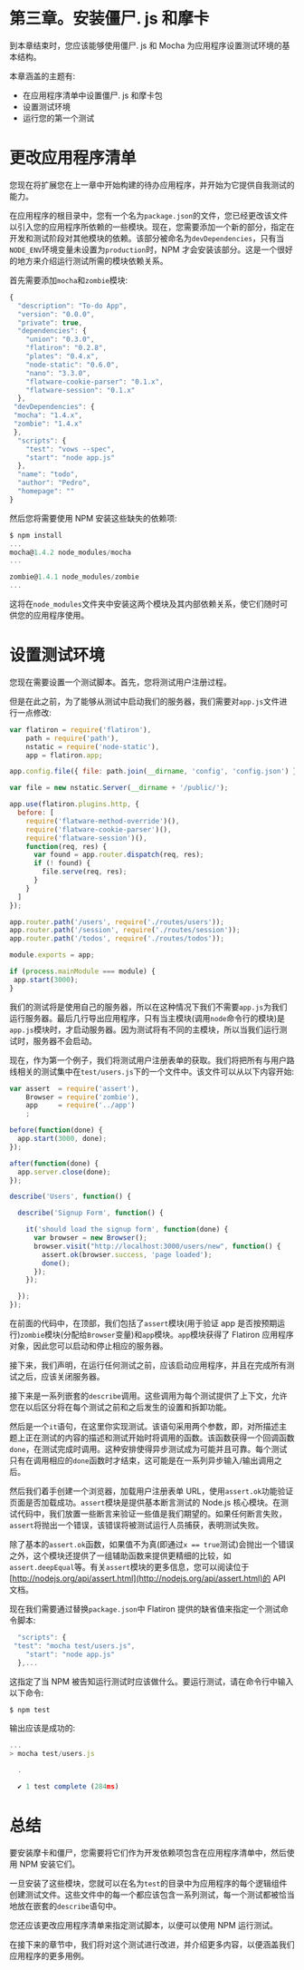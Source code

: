 # 第三章。安装僵尸. js 和摩卡

到本章结束时，您应该能够使用僵尸. js 和 Mocha 为应用程序设置测试环境的基本结构。

本章涵盖的主题有:

*   在应用程序清单中设置僵尸. js 和摩卡包
*   设置测试环境
*   运行您的第一个测试

# 更改应用程序清单

您现在将扩展您在上一章中开始构建的待办应用程序，并开始为它提供自我测试的能力。

在应用程序的根目录中，您有一个名为`package.json`的文件，您已经更改该文件以引入您的应用程序所依赖的一些模块。现在，您需要添加一个新的部分，指定在开发和测试阶段对其他模块的依赖。该部分被命名为`devDependencies`，只有当`NODE_ENV`环境变量未设置为`production`时，NPM 才会安装该部分。这是一个很好的地方来介绍运行测试所需的模块依赖关系。

首先需要添加`mocha`和`zombie`模块:

```js
{
  "description": "To-do App",
  "version": "0.0.0",
  "private": true, 
  "dependencies": {
    "union": "0.3.0",
    "flatiron": "0.2.8",
    "plates": "0.4.x",
    "node-static": "0.6.0",
    "nano": "3.3.0",
    "flatware-cookie-parser": "0.1.x",
    "flatware-session": "0.1.x"
  },
 "devDependencies": {
 "mocha": "1.4.x",
 "zombie": "1.4.x"
 },
  "scripts": {
    "test": "vows --spec",
    "start": "node app.js"
  },
  "name": "todo",
  "author": "Pedro",
  "homepage": ""
}
```

然后您将需要使用 NPM 安装这些缺失的依赖项:

```js
$ npm install
...
mocha@1.4.2 node_modules/mocha
...

zombie@1.4.1 node_modules/zombie
...
```

这将在`node_modules`文件夹中安装这两个模块及其内部依赖关系，使它们随时可供您的应用程序使用。

# 设置测试环境

您现在需要设置一个测试脚本。首先，您将测试用户注册过程。

但是在此之前，为了能够从测试中启动我们的服务器，我们需要对`app.js`文件进行一点修改:

```js
var flatiron = require('flatiron'),
    path = require('path'),
    nstatic = require('node-static'),
    app = flatiron.app;

app.config.file({ file: path.join(__dirname, 'config', 'config.json') });

var file = new nstatic.Server(__dirname + '/public/');

app.use(flatiron.plugins.http, {
  before: [
    require('flatware-method-override')(),
    require('flatware-cookie-parser')(),
    require('flatware-session')(),
    function(req, res) {
      var found = app.router.dispatch(req, res);
      if (! found) {
        file.serve(req, res);
      }
    }
  ]
});

app.router.path('/users', require('./routes/users'));
app.router.path('/session', require('./routes/session'));
app.router.path('/todos', require('./routes/todos'));

module.exports = app;

if (process.mainModule === module) {
 app.start(3000);
}

```

我们的测试将是使用自己的服务器，所以在这种情况下我们不需要`app.js`为我们运行服务器。最后几行导出应用程序，只有当主模块(调用`node`命令行的模块)是`app.js`模块时，才启动服务器。因为测试将有不同的主模块，所以当我们运行测试时，服务器不会启动。

现在，作为第一个例子，我们将测试用户注册表单的获取。我们将把所有与用户路线相关的测试集中在`test/users.js`下的一个文件中。该文件可以从以下内容开始:

```js
var assert  = require('assert'),
    Browser = require('zombie'),
    app     = require('../app')
    ;

before(function(done) {
  app.start(3000, done);
});

after(function(done) {
  app.server.close(done);
});

describe('Users', function() {

  describe('Signup Form', function() {

    it('should load the signup form', function(done) {
      var browser = new Browser();
      browser.visit("http://localhost:3000/users/new", function() {
        assert.ok(browser.success, 'page loaded');
        done();
      });
    });

  });
});
```

在前面的代码中，在顶部，我们包括了`assert`模块(用于验证 app 是否按预期运行)`zombie`模块(分配给`Browser`变量)和`app`模块。`app`模块获得了 Flatiron 应用程序对象，因此您可以启动和停止相应的服务器。

接下来，我们声明，在运行任何测试之前，应该启动应用程序，并且在完成所有测试之后，应该关闭服务器。

接下来是一系列嵌套的`describe`调用。这些调用为每个测试提供了上下文，允许您在以后区分将在每个测试之前和之后发生的设置和拆卸功能。

然后是一个`it`语句，在这里你实现测试。该语句采用两个参数，即，对所描述主题上正在测试的内容的描述和测试开始时将调用的函数。该函数获得一个回调函数`done`，在测试完成时调用。这种安排使得异步测试成为可能并且可靠。每个测试只有在调用相应的`done`函数时才结束，这可能是在一系列异步输入/输出调用之后。

然后我们着手创建一个浏览器，加载用户注册表单 URL，使用`assert.ok`功能验证页面是否加载成功。`assert`模块是提供基本断言测试的 Node.js 核心模块。在测试代码中，我们放置一些断言来验证一些值是我们期望的。如果任何断言失败，`assert`将抛出一个错误，该错误将被测试运行人员捕获，表明测试失败。

除了基本的`assert.ok`函数，如果值不为真(即通过`x == true`测试)会抛出一个错误之外，这个模块还提供了一组辅助函数来提供更精细的比较，如`assert.deepEqual`等。有关`assert`模块的更多信息，您可以阅读位于[http://nodejs.org/api/assert.html](http://nodejs.org/api/assert.html)的 API 文档。

现在我们需要通过替换`package.json`中 Flatiron 提供的缺省值来指定一个测试命令脚本:

```js
  "scripts": {
 "test": "mocha test/users.js",
    "start": "node app.js"
  },...
```

这指定了当 NPM 被告知运行测试时应该做什么。要运行测试，请在命令行中输入以下命令:

```js
$ npm test
```

输出应该是成功的:

```js
...
> mocha test/users.js

  .

  ✔ 1 test complete (284ms)
```

# 总结

要安装摩卡和僵尸，您需要将它们作为开发依赖项包含在应用程序清单中，然后使用 NPM 安装它们。

一旦安装了这些模块，您就可以在名为`test`的目录中为应用程序的每个逻辑组件创建测试文件。这些文件中的每一个都应该包含一系列测试，每一个测试都被恰当地放在嵌套的`describe`语句中。

您还应该更改应用程序清单来指定测试脚本，以便可以使用 NPM 运行测试。

在接下来的章节中，我们将对这个测试进行改进，并介绍更多内容，以便涵盖我们应用程序的更多用例。